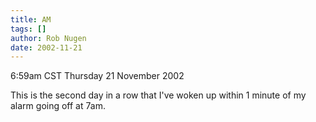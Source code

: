 ```yaml
---
title: AM
tags: []
author: Rob Nugen
date: 2002-11-21
---
```


<p class=date>6:59am CST Thursday 21 November 2002</p>

<p>This is the second day in a row that I've woken up within 1 minute
of my alarm going off at 7am.</p>
